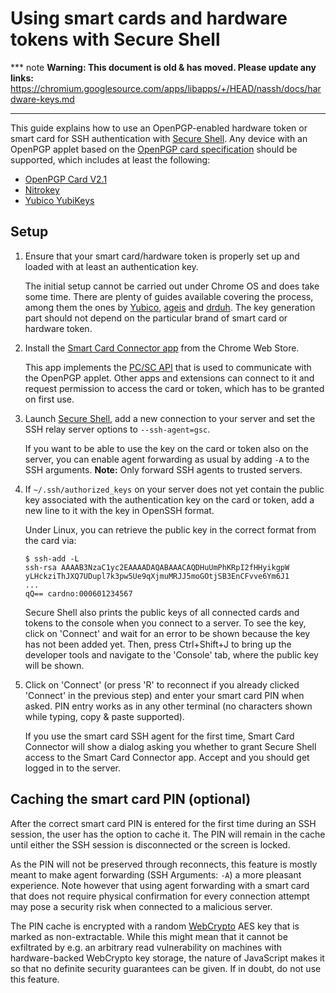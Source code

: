 # Using smart cards and hardware tokens with Secure Shell

*** note
**Warning: This document is old & has moved.  Please update any links:**<br>
https://chromium.googlesource.com/apps/libapps/+/HEAD/nassh/docs/hardware-keys.md
***

This guide explains how to use an OpenPGP-enabled hardware token or smart card
for SSH authentication with [Secure Shell]. Any device with an OpenPGP applet
based on the [OpenPGP card specification] should be supported, which includes
at least the following:

* [OpenPGP Card V2.1](https://g10code.com/p-card.html)
* [Nitrokey](https://www.nitrokey.com/)
* [Yubico YubiKeys](https://www.yubico.com/products/yubikey-hardware/)

## Setup

1. Ensure that your smart card/hardware token is properly set up and loaded
   with at least an authentication key.

   The initial setup cannot be carried out under Chrome OS and does take some
   time. There are plenty of guides available covering the process, among
   them the ones by
   [Yubico](https://www.yubico.com/support/knowledge-base/categories/articles/use-yubikey-openpgp/),
   [ageis](https://gist.github.com/ageis/14adc308087859e199912b4c79c4aaa4) and
   [drduh](https://github.com/drduh/YubiKey-Guide). The key generation part
   should not depend on the particular brand of smart card or hardware token.

2. Install the [Smart Card Connector app] from the Chrome Web Store.

   This app implements the [PC/SC API] that is used to communicate with the
   OpenPGP applet. Other apps and extensions can connect to it and request
   permission to access the card or token, which has to be granted on first use.

3. Launch [Secure Shell], add a new connection to your server and set the SSH
   relay server options to `--ssh-agent=gsc`.

   If you want to be able to use the key on the card or token also on the
   server, you can enable agent forwarding as usual by adding `-A` to the SSH
   arguments. **Note:** Only forward SSH agents to trusted servers.

4. If `~/.ssh/authorized_keys` on your server does not yet contain the public
   key associated with the authentication key on the card or token, add a new
   line to it with the key in OpenSSH format.

   Under Linux, you can retrieve the public key in the correct format from the
   card via:
   ```console
   $ ssh-add -L
   ssh-rsa AAAAB3NzaC1yc2EAAAADAQABAAACAQDHuUmPhKRpI2fHHyikgpW
   yLHckziThJXQ7UDupl7k3pw5Ue9qXjmuMRJJ5moGOtjSB3EnCFvve6Ym6J1
   ...
   qQ== cardno:000601234567
   ```

   Secure Shell also prints the public keys of all connected cards and tokens
   to the console when you connect to a server. To see the key, click on
   'Connect' and wait for an error to be shown because the key has not been
   added yet. Then, press Ctrl+Shift+J to bring up the developer tools and
   navigate to the 'Console' tab, where the public key will be shown.

6. Click on 'Connect' (or press 'R' to reconnect if you already clicked
   'Connect' in the previous step) and enter your smart card PIN when asked.
   PIN entry works as in any other terminal (no characters shown while typing,
   copy & paste supported).

   If you use the smart card SSH agent for the first time, Smart Card Connector
   will show a dialog asking you whether to grant Secure Shell access to the
   Smart Card Connector app. Accept and you should get logged in to the server.

## Caching the smart card PIN (optional)

After the correct smart card PIN is entered for the first time during an SSH
session, the user has the option to cache it. The PIN will remain in the cache
until either the SSH session is disconnected or the screen is locked.

As the PIN will not be preserved through reconnects, this feature is mostly
meant to make agent forwarding (SSH Arguments: `-A`) a more pleasant experience.
Note however that using agent forwarding with a smart card that does not require
physical confirmation for every connection attempt may pose a security risk when
connected to a malicious server.

The PIN cache is encrypted with a random [WebCrypto] AES key that is marked as
non-extractable. While this might mean that it cannot be exfiltrated by e.g.
an arbitrary read vulnerability on machines with hardware-backed WebCrypto key
storage, the nature of JavaScript makes it so that no definite security
guarantees can be given. If in doubt, do not use this feature.

[OpenPGP card specification]: https://gnupg.org/ftp/specs/OpenPGP-smart-card-application-2.0.pdf
[PC/SC API]: https://en.wikipedia.org/wiki/PC/SC
[Secure Shell]: https://chrome.google.com/webstore/detail/iodihamcpbpeioajjeobimgagajmlibd
[Smart Card Connector app]: https://chrome.google.com/webstore/detail/khpfeaanjngmcnplbdlpegiifgpfgdco
[Yubico]: https://www.yubico.com/support/knowledge-base/categories/articles/use-yubikey-openpgp/
[WebCrypto]: https://en.wikipedia.org/wiki/Web_cryptography_API
